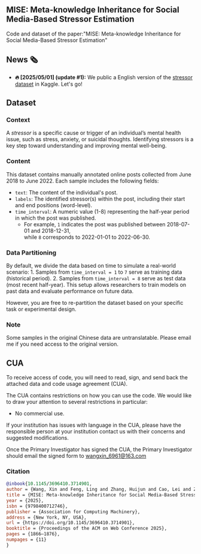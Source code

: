 ## MISE: Meta-knowledge Inheritance for Social Media-Based Stressor Estimation
Code and dataset of the paper:"MISE: Meta-knowledge Inheritance for Social Media-Based Stressor Estimation"

## News 🗞️

* **🔥 [2025/05/01] (update #1):** We public a English version of the [stressor dataset](https://www.kaggle.com/datasets/xinwangcs/stressor-cause-of-mental-health-problem-dataset) in Kaggle. Let's go! 

## Dataset
### Context  
A *stressor* is a specific cause or trigger of an individual’s mental health issue, such as stress, anxiety, or suicidal thoughts. Identifying stressors is a key step toward understanding and improving mental well-being.

### Content  
This dataset contains manually annotated online posts collected from June 2018 to June 2022. Each sample includes the following fields:

- `text`: The content of the individual's post.  
- `labels`: The identified stressor(s) within the post, including their start and end positions (word-level).  
- `time_interval`: A numeric value (1-8) representing the half-year period in which the post was published.  
  - For example, `1` indicates the post was published between 2018-07-01 and 2018-12-31,  
    while `8` corresponds to 2022-01-01 to 2022-06-30.

### Data Partitioning  
By default, we divide the data based on time to simulate a real-world scenario:  1. Samples from `time_interval = 1` to `7` serve as training data (historical period). 2. Samples from `time_interval = 8` serve as test data (most recent half-year). This setup allows researchers to train models on past data and evaluate performance on future data.  

However, you are free to re-partition the dataset based on your specific task or experimental design.

### Note
Some samples in the original Chinese data are untranslatable. Please email me if you need access to the original version.

## CUA
To receive access of code, you will need to read, sign, and send back the attached data and code usage agreement (CUA).

The CUA contains restrictions on how you can use the code. We would like to draw your attention to several restrictions in particular:

- No commercial use.

If your institution has issues with language in the CUA, please have the responsible person at your institution contact us with their concerns and suggested modifications.

Once the Primary Investigator has signed the CUA, the Primary Investigator should email the signed form to wangxin_6961@163.com

### Citation
```bibtex
@inbook{10.1145/3696410.3714901,
author = {Wang, Xin and Feng, Ling and Zhang, Huijun and Cao, Lei and Zeng, Kaisheng and Li, Qi and Ding, Yang and Dai, Yi and Clifton, David},
title = {MISE: Meta-knowledge Inheritance for Social Media-Based Stressor Estimation},
year = {2025},
isbn = {9798400712746},
publisher = {Association for Computing Machinery},
address = {New York, NY, USA},
url = {https://doi.org/10.1145/3696410.3714901},
booktitle = {Proceedings of the ACM on Web Conference 2025},
pages = {1866–1876},
numpages = {11}
}
```
